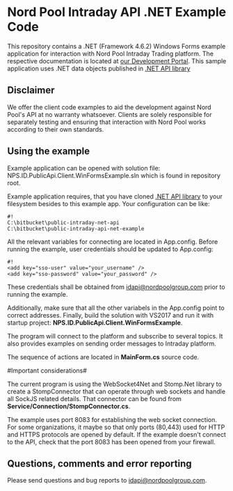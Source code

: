 ﻿# Nord Pool Intraday API .NET Example Code #

This repository contains a .NET (Framework 4.6.2) Windows Forms example application for interaction with Nord Pool Intraday Trading platform. The respective documentation is located at [our Development Portal](https://developers.nordpoolgroup.com/v1.0/docs/id-introduction). 
This sample application uses .NET data objects published in [.NET API library](https://bitbucket.org/nordpoolspot/public-intraday-net-api)

## Disclaimer ##

We offer the client code examples to aid the development against Nord Pool's API at no warranty whatsoever. Clients are solely responsible for separately testing and ensuring that interaction with Nord Pool works according to their own standards.

## Using the example ##

Example application can be opened with solution file: NPS.ID.PublicApi.Client.WinFormsExample.sln which is found in repository root.

Example application requires, that you have cloned [.NET API library](https://bitbucket.org/nordpoolspot/public-intraday-net-api) to your filesystem besides to this example app. Your configuration can be like:
```
#!
C:\bitbucket\public-intraday-net-api
C:\bitbucket\public-intraday-api-net-example
```

All the relevant variables for connecting are located in App.config. Before running the example, user credentials should be updated to App.config:
```
#!
<add key="sso-user" value="your_username" />
<add key="sso-password" value="your_password" />
```
These credentials shall be obtained from [idapi@nordpoolgroup.com](mailto:idapi@nordpoolgroup.com) prior to running the example.

Additionally, make sure that all the other variabels in the App.config point to correct addresses.
Finally, build the solution with VS2017 and run it with startup project: **NPS.ID.PublicApi.Client.WinFormsExample**.

The program will connect to the platform and subscribe to several topics. It also provides examples on sending order messages to Intraday platform.

The sequence of actions are located in **MainForm.cs** source code.

#Important considerations#

The current program is using the WebSocket4Net and Stomp.Net library to create a StompConnector that can operate through web sockets and handle all SockJS related details. That connector can be found from **Service/Connection/StompConnector.cs**.

The example uses port 8083 for establishing the web socket connection. For some organizations, it maybe so that only ports (80,443) used for HTTP and HTTPS protocols are opened by default. If the example doesn't connect to the API, check that the port 8083 has been opened from your firewall.

## Questions, comments and error reporting ##

Please send questions and bug reports to [idapi@nordpoolgroup.com](mailto:idapi@nordpoolgroup.com).